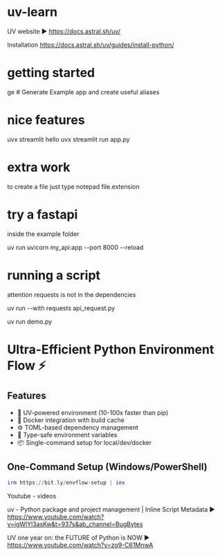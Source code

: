 # uv-learn
UV website ► https://docs.astral.sh/uv/

Installation https://docs.astral.sh/uv/guides/install-python/

# getting started
 ge # Generate Example app and create useful aliases

# nice features
uvx streamlit hello
uvx streamlit run app.py

# extra work
to create a file just type notepad file.extension

# try a fastapi

inside the example folder

uv run uvicorn my_api:app --port 8000 --reload

# running a script
attention requests is not in the dependencies

uv run --with requests api_request.py

uv run demo.py

# Ultra-Efficient Python Environment Flow ⚡

## Features
- 🚀 UV-powered environment (10-100x faster than pip)
- 🐳 Docker integration with build cache
- ⚙️ TOML-based dependency management
- 🔐 Type-safe environment variables
- 📦 Single-command setup for local/dev/docker

## One-Command Setup (Windows/PowerShell)
```powershell
irm https://bit.ly/envflow-setup | iex
```

Youtube - videos

uv - Python package and project management | Inline Script Metadata  ►
https://www.youtube.com/watch?v=igWlYl3asKw&t=937s&ab_channel=BugBytes

UV one year on: the FUTURE of Python is NOW ► 
https://www.youtube.com/watch?v=zg9-C61MnwA


